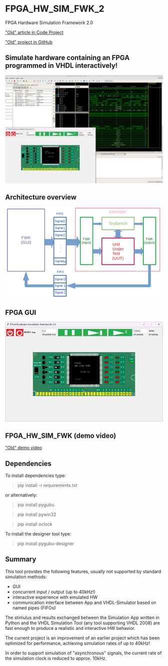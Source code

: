 # FPGA_HW_SIM_FWK_2
FPGA Hardware Simulation Framework 2.0

["Old" article in Code Project](https://www.codeproject.com/Articles/5329919/FPGA-Hardware-Simulation-Framework-FPGA-HW-SIM-FWK "FPGA_HW_SIM_FWK Article in Code Project")

["Old" project in GitHub](https://github.com/ClarkFieseln/FPGA_HW_SIM_FWK)

## Simulate hardware containing an FPGA programmed in VHDL interactively!

![plot](./img/simulation.png)

## Architecture overview

![plot](./img/architecture_overview.png)

## FPGA GUI

![plot](./img/fpga_gui.png)

## FPGA_HW_SIM_FWK (demo video)

["Old" demo video](https://www.youtube.com/watch?v=Yqu1DDGK04c "FPGA_HW_SIM_FWK Demo Video")

## Dependencies
To install dependencies type:

  > pip install -r requirements.txt

or alternatively:

  > pip install pygubu
  
  > pip install pywin32
  
  > pip install oclock
  
To install the designer tool type:

  > pip install pygubu-designer
  
## Summary
This tool provides the following features, usually not supported by standard simulation methods:
  - GUI
  - concurrent input / output (up to 40kHz!)
  - interactive experience with emulated HW
  - communication interface between App and VHDL-Simulator based on named pipes (FIFOs)
  
The stimulus and results exchanged between the Simulation App written in Python and the
VHDL Simulation Tool (any tool supporting VHDL 2008) are fast enough to produce a realistic and interactive HW behavior.

The current project is an improvement of an earlier project which has been optimized for performance,
achieving simulation rates of up to 40kHz!

In order to support simulation of "asynchronous" signals, the current rate of the simulation clock is reduced to approx. 10kHz.
  
